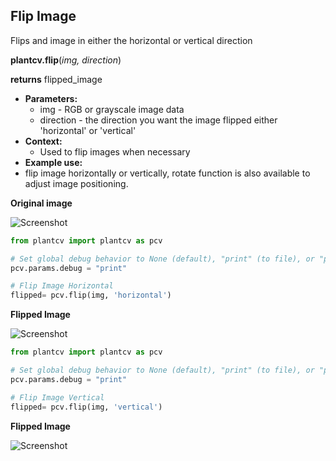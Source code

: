 ## Flip Image

Flips and image in either the horizontal or vertical direction

**plantcv.flip**(*img, direction*)

**returns** flipped_image

- **Parameters:**
    - img - RGB or grayscale image data
    - direction - the direction you want the image flipped either 'horizontal' or 'vertical'
- **Context:**
    - Used to flip images when necessary
- **Example use:**
 - flip image horizontally or vertically, rotate function is also available to adjust image positioning.

**Original image**

![Screenshot](img/documentation_images/flip/original_image.jpg)

```python
from plantcv import plantcv as pcv

# Set global debug behavior to None (default), "print" (to file), or "plot" (Jupyter Notebooks or X11)
pcv.params.debug = "print"

# Flip Image Horizontal
flipped= pcv.flip(img, 'horizontal')

```

**Flipped Image**

![Screenshot](img/documentation_images/flip/flipped.jpg)

```python
from plantcv import plantcv as pcv

# Set global debug behavior to None (default), "print" (to file), or "plot" (Jupyter Notebooks or X11)
pcv.params.debug = "print"

# Flip Image Vertical
flipped= pcv.flip(img, 'vertical')

```

**Flipped Image**

![Screenshot](img/documentation_images/flip/flipped1.jpg)